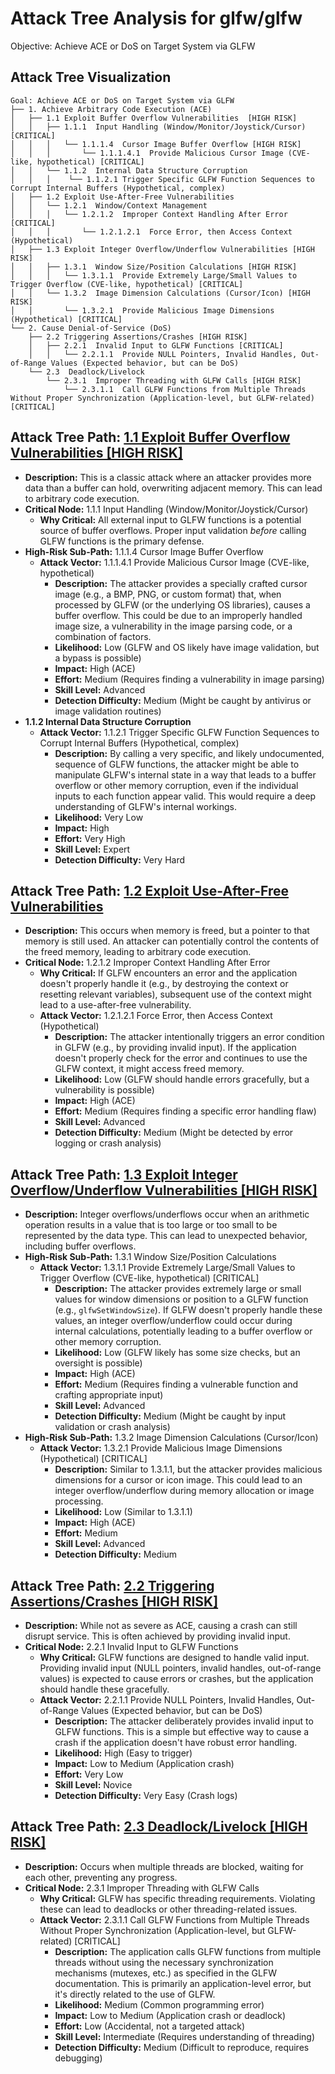 # Attack Tree Analysis for glfw/glfw

Objective: Achieve ACE or DoS on Target System via GLFW

## Attack Tree Visualization

```
Goal: Achieve ACE or DoS on Target System via GLFW
├── 1. Achieve Arbitrary Code Execution (ACE)
│   ├── 1.1 Exploit Buffer Overflow Vulnerabilities  [HIGH RISK]
│   │   ├── 1.1.1  Input Handling (Window/Monitor/Joystick/Cursor) [CRITICAL]
│   │   │   └── 1.1.1.4  Cursor Image Buffer Overflow [HIGH RISK]
│   │   │       └── 1.1.1.4.1  Provide Malicious Cursor Image (CVE-like, hypothetical) [CRITICAL]
│   │   └── 1.1.2  Internal Data Structure Corruption
│   │   │    └── 1.1.2.1 Trigger Specific GLFW Function Sequences to Corrupt Internal Buffers (Hypothetical, complex)
│   ├── 1.2 Exploit Use-After-Free Vulnerabilities
│   │   └── 1.2.1  Window/Context Management
│   │   │   └── 1.2.1.2  Improper Context Handling After Error [CRITICAL]
│   │   │       └── 1.2.1.2.1  Force Error, then Access Context (Hypothetical)
│   ├── 1.3 Exploit Integer Overflow/Underflow Vulnerabilities [HIGH RISK]
│   │   ├── 1.3.1  Window Size/Position Calculations [HIGH RISK]
│   │   │   └── 1.3.1.1  Provide Extremely Large/Small Values to Trigger Overflow (CVE-like, hypothetical) [CRITICAL]
│   │   └── 1.3.2  Image Dimension Calculations (Cursor/Icon) [HIGH RISK]
│   │       └── 1.3.2.1  Provide Malicious Image Dimensions (Hypothetical) [CRITICAL]
└── 2. Cause Denial-of-Service (DoS)
    ├── 2.2 Triggering Assertions/Crashes [HIGH RISK]
    │   ├── 2.2.1  Invalid Input to GLFW Functions [CRITICAL]
    │   │   └── 2.2.1.1  Provide NULL Pointers, Invalid Handles, Out-of-Range Values (Expected behavior, but can be DoS)
    └── 2.3  Deadlock/Livelock
        └── 2.3.1  Improper Threading with GLFW Calls [HIGH RISK]
            └── 2.3.1.1  Call GLFW Functions from Multiple Threads Without Proper Synchronization (Application-level, but GLFW-related) [CRITICAL]
```

## Attack Tree Path: [1.1 Exploit Buffer Overflow Vulnerabilities [HIGH RISK]](./attack_tree_paths/1_1_exploit_buffer_overflow_vulnerabilities__high_risk_.md)

*   **Description:**  This is a classic attack where an attacker provides more data than a buffer can hold, overwriting adjacent memory.  This can lead to arbitrary code execution.
*   **Critical Node:** 1.1.1 Input Handling (Window/Monitor/Joystick/Cursor)
    *   **Why Critical:**  All external input to GLFW functions is a potential source of buffer overflows.  Proper input validation *before* calling GLFW functions is the primary defense.
*   **High-Risk Sub-Path:** 1.1.1.4 Cursor Image Buffer Overflow
    *   **Attack Vector:** 1.1.1.4.1 Provide Malicious Cursor Image (CVE-like, hypothetical)
        *   **Description:** The attacker provides a specially crafted cursor image (e.g., a BMP, PNG, or custom format) that, when processed by GLFW (or the underlying OS libraries), causes a buffer overflow.  This could be due to an improperly handled image size, a vulnerability in the image parsing code, or a combination of factors.
        *   **Likelihood:** Low (GLFW and OS likely have image validation, but a bypass is possible)
        *   **Impact:** High (ACE)
        *   **Effort:** Medium (Requires finding a vulnerability in image parsing)
        *   **Skill Level:** Advanced
        *   **Detection Difficulty:** Medium (Might be caught by antivirus or image validation routines)
* **1.1.2 Internal Data Structure Corruption**
    *   **Attack Vector:** 1.1.2.1 Trigger Specific GLFW Function Sequences to Corrupt Internal Buffers (Hypothetical, complex)
        *   **Description:** By calling a very specific, and likely undocumented, sequence of GLFW functions, the attacker might be able to manipulate GLFW's internal state in a way that leads to a buffer overflow or other memory corruption, even if the individual inputs to each function appear valid. This would require a deep understanding of GLFW's internal workings.
        *   **Likelihood:** Very Low
        *   **Impact:** High
        *   **Effort:** Very High
        *   **Skill Level:** Expert
        *   **Detection Difficulty:** Very Hard

## Attack Tree Path: [1.2 Exploit Use-After-Free Vulnerabilities](./attack_tree_paths/1_2_exploit_use-after-free_vulnerabilities.md)

*   **Description:** This occurs when memory is freed, but a pointer to that memory is still used.  An attacker can potentially control the contents of the freed memory, leading to arbitrary code execution.
*   **Critical Node:** 1.2.1.2 Improper Context Handling After Error
    *   **Why Critical:**  If GLFW encounters an error and the application doesn't properly handle it (e.g., by destroying the context or resetting relevant variables), subsequent use of the context might lead to a use-after-free vulnerability.
    *   **Attack Vector:** 1.2.1.2.1 Force Error, then Access Context (Hypothetical)
        *   **Description:** The attacker intentionally triggers an error condition in GLFW (e.g., by providing invalid input).  If the application doesn't properly check for the error and continues to use the GLFW context, it might access freed memory.
        *   **Likelihood:** Low (GLFW should handle errors gracefully, but a vulnerability is possible)
        *   **Impact:** High (ACE)
        *   **Effort:** Medium (Requires finding a specific error handling flaw)
        *   **Skill Level:** Advanced
        *   **Detection Difficulty:** Medium (Might be detected by error logging or crash analysis)

## Attack Tree Path: [1.3 Exploit Integer Overflow/Underflow Vulnerabilities [HIGH RISK]](./attack_tree_paths/1_3_exploit_integer_overflowunderflow_vulnerabilities__high_risk_.md)

*   **Description:**  Integer overflows/underflows occur when an arithmetic operation results in a value that is too large or too small to be represented by the data type.  This can lead to unexpected behavior, including buffer overflows.
*   **High-Risk Sub-Path:** 1.3.1 Window Size/Position Calculations
    *   **Attack Vector:** 1.3.1.1 Provide Extremely Large/Small Values to Trigger Overflow (CVE-like, hypothetical) [CRITICAL]
        *   **Description:** The attacker provides extremely large or small values for window dimensions or position to a GLFW function (e.g., `glfwSetWindowSize`).  If GLFW doesn't properly handle these values, an integer overflow/underflow could occur during internal calculations, potentially leading to a buffer overflow or other memory corruption.
        *   **Likelihood:** Low (GLFW likely has some size checks, but an oversight is possible)
        *   **Impact:** High (ACE)
        *   **Effort:** Medium (Requires finding a vulnerable function and crafting appropriate input)
        *   **Skill Level:** Advanced
        *   **Detection Difficulty:** Medium (Might be caught by input validation or crash analysis)
*   **High-Risk Sub-Path:** 1.3.2 Image Dimension Calculations (Cursor/Icon)
    *   **Attack Vector:** 1.3.2.1 Provide Malicious Image Dimensions (Hypothetical) [CRITICAL]
        *   **Description:** Similar to 1.3.1.1, but the attacker provides malicious dimensions for a cursor or icon image.  This could lead to an integer overflow/underflow during memory allocation or image processing.
        *   **Likelihood:** Low (Similar to 1.3.1.1)
        *   **Impact:** High (ACE)
        *   **Effort:** Medium
        *   **Skill Level:** Advanced
        *   **Detection Difficulty:** Medium

## Attack Tree Path: [2.2 Triggering Assertions/Crashes [HIGH RISK]](./attack_tree_paths/2_2_triggering_assertionscrashes__high_risk_.md)

*   **Description:**  While not as severe as ACE, causing a crash can still disrupt service.  This is often achieved by providing invalid input.
*   **Critical Node:** 2.2.1 Invalid Input to GLFW Functions
    *   **Why Critical:**  GLFW functions are designed to handle valid input.  Providing invalid input (NULL pointers, invalid handles, out-of-range values) is expected to cause errors or crashes, but the application should handle these gracefully.
    *   **Attack Vector:** 2.2.1.1 Provide NULL Pointers, Invalid Handles, Out-of-Range Values (Expected behavior, but can be DoS)
        *   **Description:** The attacker deliberately provides invalid input to GLFW functions.  This is a simple but effective way to cause a crash if the application doesn't have robust error handling.
        *   **Likelihood:** High (Easy to trigger)
        *   **Impact:** Low to Medium (Application crash)
        *   **Effort:** Very Low
        *   **Skill Level:** Novice
        *   **Detection Difficulty:** Very Easy (Crash logs)

## Attack Tree Path: [2.3 Deadlock/Livelock [HIGH RISK]](./attack_tree_paths/2_3_deadlocklivelock__high_risk_.md)

* **Description:** Occurs when multiple threads are blocked, waiting for each other, preventing any progress.
* **Critical Node:** 2.3.1 Improper Threading with GLFW Calls
    * **Why Critical:** GLFW has specific threading requirements. Violating these can lead to deadlocks or other threading-related issues.
    * **Attack Vector:** 2.3.1.1 Call GLFW Functions from Multiple Threads Without Proper Synchronization (Application-level, but GLFW-related) [CRITICAL]
        * **Description:** The application calls GLFW functions from multiple threads without using the necessary synchronization mechanisms (mutexes, etc.) as specified in the GLFW documentation. This is primarily an application-level error, but it's directly related to the use of GLFW.
        * **Likelihood:** Medium (Common programming error)
        * **Impact:** Low to Medium (Application crash or deadlock)
        * **Effort:** Low (Accidental, not a targeted attack)
        * **Skill Level:** Intermediate (Requires understanding of threading)
        * **Detection Difficulty:** Medium (Difficult to reproduce, requires debugging)

